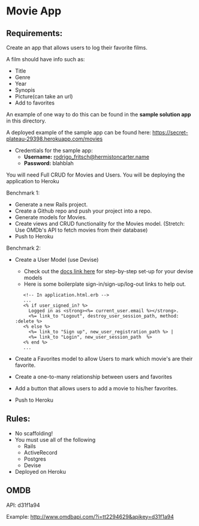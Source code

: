 # Movie App
## Requirements:

Create an app that allows users to log their favorite films.

A film should have info such as:
- Title
- Genre
- Year
- Synopis 
- Picture(can take an url)
- Add to favorites

An example of one way to do this can be found in the **sample solution app** in this directory. 

A deployed example of the sample app can be found here: https://secret-plateau-29398.herokuapp.com/movies
- Credentials for the sample app:
    - **Username:** rodrigo_fritsch@hermistoncarter.name
    - **Password:** blahblah

You will need Full CRUD for Movies and Users.
You will be deploying the application to Heroku

Benchmark 1:
- Generate a new Rails project.
- Create a Github repo and push your project into a repo.
- Generate models for Movies.
- Create views and CRUD functionality for the Movies model.
(Stretch: Use OMDb's API to fetch movies from their database)
- Push to Heroku

Benchmark 2:
<!--- - Create a User model using Devise --> 
- Create a User Model (use Devise)
    - Check out the [docs link here](https://github.com/plataformatec/devise#getting-started) for step-by-step set-up for your devise models
    - Here is some boilerplate sign-in/sign-up/log-out links to help out.
    ```erb
       <!-- In application.html.erb -->
       ...
       <% if user_signed_in? %>
         Logged in as <strong><%= current_user.email %></strong>.
         <%= link_to "Logout", destroy_user_session_path, method: :delete %>
       <% else %>
         <%= link_to "Sign up", new_user_registration_path %> |
         <%= link_to "Login", new_user_session_path  %>
       <% end %>
       ...
    ```

- Create a Favorites model to allow Users to mark which movie's are their favorite.
- Create a one-to-many relationship between users and favorites
- Add a button that allows users to add a movie to his/her favorites.
- Push to Heroku

## Rules:
- No scaffolding!
- You must use all of the following
    - Rails
    - ActiveRecord
    - Postgres
    - Devise
- Deployed on Heroku

## OMDB 

API: d31f1a94 

Example: http://www.omdbapi.com/?i=tt2294629&apikey=d31f1a94 
